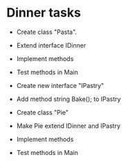 # Dinner tasks

* Create class "Pasta".
* Extend interface IDinner
* Implement methods
* Test methods in Main

* Create new interface "IPastry"
* Add method string Bake(); to IPastry
* Create class "Pie"
* Make Pie extend IDinner and IPastry
* Implement methods
* Test methods in Main

